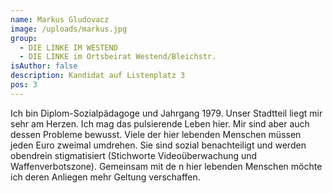 ```yaml
---
name: Markus Gludovacz
image: /uploads/markus.jpg
group:
  - DIE LINKE IM WESTEND
  - DIE LINKE im Ortsbeirat Westend/Bleichstr.
isAuthor: false
description: Kandidat auf Listenplatz 3
pos: 3
---
```

Ich bin Diplom-Sozialpädagoge und Jahrgang 1979. Unser Stadtteil liegt mir sehr am Herzen. Ich mag das pulsierende Leben hier. Mir sind aber auch dessen Probleme bewusst. Viele der hier lebenden Menschen müssen jeden Euro zweimal umdrehen. Sie sind sozial benachteiligt und werden obendrein stigmatisiert (Stichworte Videoüberwachung und Waffenverbotszone). Gemeinsam mit de n hier lebenden Menschen möchte ich deren Anliegen mehr Geltung verschaffen.